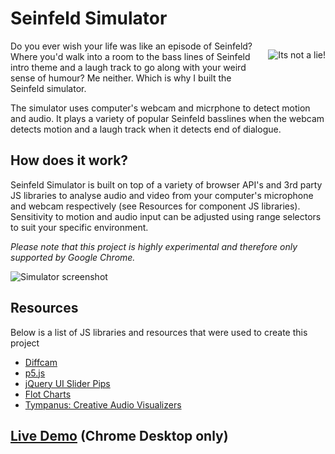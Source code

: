 # Seinfeld Simulator

<div style="float:right; margin-left:1rem; margin-bottom: 1rem;">

![Its not a lie!](https://media.giphy.com/media/j0a8Kr0uDKQec/giphy.gif)

</div>

Do you ever wish your life was like an episode of Seinfeld? Where you'd walk into a room to the bass lines of Seinfeld intro theme and a laugh track to go along with your weird sense of humour? Me neither. Which is why I built the Seinfeld simulator.

The simulator uses computer's webcam and micrphone to detect motion and audio. It plays a variety of popular Seinfeld basslines when the webcam detects motion and a laugh track when it detects end of dialogue.

## How does it work?

Seinfeld Simulator is built on top of a variety of browser API's and 3rd party JS libraries to analyse audio and video from your computer's microphone and webcam respectively (see Resources for component JS libraries). Sensitivity to motion and audio input can be adjusted using range selectors to suit your specific environment.

_Please note that this project is highly experimental and therefore only supported by Google Chrome._

![Simulator screenshot ](https://shahabqamar.github.io/seinfeld/images/screenshot.png)

## Resources

Below is a list of JS libraries and resources that were used to create this project

* [Diffcam](http://diffcam.com/)
* [p5.js](https://p5js.org/)
* [jQuery UI Slider Pips](https://github.com/simeydotme/jQuery-ui-Slider-Pips)
* [Flot Charts](http://www.flotcharts.org/)
* [Tympanus: Creative Audio Visualizers](https://tympanus.net/codrops/2018/03/06/creative-audio-visualizers/)

## [Live Demo](https://shahabqamar.github.io/seinfeld) (Chrome Desktop only)
